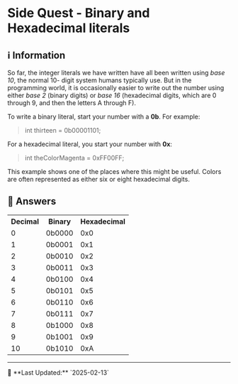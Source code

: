 # Side Quest - Binary and Hexadecimal literals

## ℹ️ Information
So far, the integer literals we have written have all been written using <i>base 10</i>, the normal 10-
digit system humans typically use. But in the programming world, it is occasionally easier to
write out the number using either <i>base 2</i> (binary digits) or <i>base 16</i> (hexadecimal digits, which
are 0 through 9, and then the letters A through F).

To write a binary literal, start your number with a <b>0b</b>. For example:<br>
<blockquote>
int thirteen = 0b00001101;<br>
</blockquote>
For a hexadecimal literal, you start your number with <b>0x</b>:<br>
<blockquote>
int theColorMagenta = 0xFF00FF;<br>
</blockquote>
This example shows one of the places where this might be useful. Colors are often represented
as either six or eight hexadecimal digits.<br>

## 📖 Answers
<table>
    <tr>
        <th>Decimal</th>
        <th>Binary</th>
        <th>Hexadecimal</th>
    </tr>
    <tr><td>0</td><td>0b0000</td><td>0x0</td></tr>
    <tr><td>1</td><td>0b0001</td><td>0x1</td></tr>
    <tr><td>2</td><td>0b0010</td><td>0x2</td></tr>
    <tr><td>3</td><td>0b0011</td><td>0x3</td></tr>
    <tr><td>4</td><td>0b0100</td><td>0x4</td></tr>
    <tr><td>5</td><td>0b0101</td><td>0x5</td></tr>
    <tr><td>6</td><td>0b0110</td><td>0x6</td></tr>
    <tr><td>7</td><td>0b0111</td><td>0x7</td></tr>
    <tr><td>8</td><td>0b1000</td><td>0x8</td></tr>
    <tr><td>9</td><td>0b1001</td><td>0x9</td></tr>
    <tr><td>10</td><td>0b1010</td><td>0xA</td></tr>
</table>

<hr>
📅 **Last Updated:** `2025-02-13`